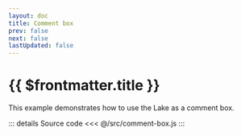 ```yaml
---
layout: doc
title: Comment box
prev: false
next: false
lastUpdated: false
---
```


# {{ $frontmatter.title }}

This example demonstrates how to use the Lake as a comment box.

<CommentBox />

::: details Source code
<<< @/src/comment-box.js
:::
